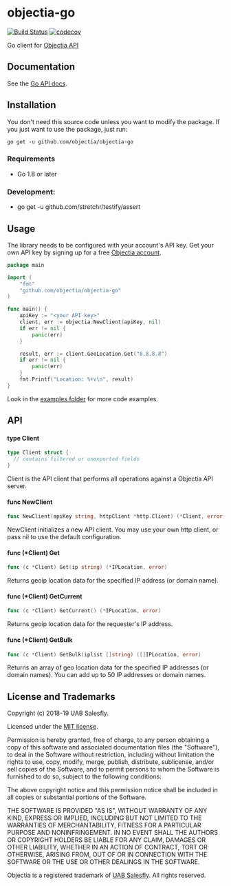 # objectia-go
[![Build Status](https://travis-ci.org/objectia/objectia-go.svg?branch=master)](https://travis-ci.org/objectia/objectia-go) 
[![codecov](https://codecov.io/gh/objectia/objectia-go/branch/master/graph/badge.svg)](https://codecov.io/gh/objectia/objectia-go)

Go client for [Objectia API](https://www.objectia.com)
 
## Documentation

See the [Go API docs](https://docs.objectia.com/clients/go.html).

## Installation

You don't need this source code unless you want to modify the package. If you just
want to use the package, just run:

    go get -u github.com/objectia/objectia-go

### Requirements

* Go 1.8 or later


### Development:

* go get -u github.com/stretchr/testify/assert


## Usage

The library needs to be configured with your account's API key. Get your own API key by signing up for a free [Objectia account](https://objectia.com).

``` go
package main

import (
    "fmt"
    "github.com/objectia/objectia-go"
)

func main() {
    apiKey := "<your API key>"
    client, err := objectia.NewClient(apiKey, nil)
    if err != nil {
        panic(err)
    }

    result, err := client.GeoLocation.Get("8.8.8.8")
    if err != nil {
        panic(err)
    }
    fmt.Printf("Location: %+v\n", result)
}
```

Look in the [examples folder](./examples) for more code examples.


## API

#### type Client

``` go
type Client struct {
  // contains filtered or unexported fields
}
```

Client is the API client that performs all operations against a Objectia API server.


#### func NewClient 

``` go
func NewClient(apiKey string, httpClient *http.Client) (*Client, error) 
```

NewClient initializes a new API client. You may use your own http client, or pass nil to use the default configuration.


#### func (*Client) Get

``` go
func (c *Client) Get(ip string) (*IPLocation, error)
```

Returns geoip location data for the specified IP address (or domain name).


#### func (*Client) GetCurrent

``` go
func (c *Client) GetCurrent() (*IPLocation, error)
```

Returns geoip location data for the requester's IP address.


#### func (*Client) GetBulk

``` go
func (c *Client) GetBulk(iplist []string) ([]IPLocation, error)
```

Returns an array of geo location data for the specified IP addresses (or domain names).
You can add up to 50 IP addresses or domain names.


## License and Trademarks

Copyright (c) 2018-19 UAB Salesfly.

Licensed under the [MIT license](https://en.wikipedia.org/wiki/MIT_License). 

Permission is hereby granted, free of charge, to any person obtaining a copy
of this software and associated documentation files (the "Software"), to deal
in the Software without restriction, including without limitation the rights
to use, copy, modify, merge, publish, distribute, sublicense, and/or sell
copies of the Software, and to permit persons to whom the Software is
furnished to do so, subject to the following conditions:

The above copyright notice and this permission notice shall be included in all
copies or substantial portions of the Software.

THE SOFTWARE IS PROVIDED "AS IS", WITHOUT WARRANTY OF ANY KIND, EXPRESS OR
IMPLIED, INCLUDING BUT NOT LIMITED TO THE WARRANTIES OF MERCHANTABILITY,
FITNESS FOR A PARTICULAR PURPOSE AND NONINFRINGEMENT. IN NO EVENT SHALL THE
AUTHORS OR COPYRIGHT HOLDERS BE LIABLE FOR ANY CLAIM, DAMAGES OR OTHER
LIABILITY, WHETHER IN AN ACTION OF CONTRACT, TORT OR OTHERWISE, ARISING FROM,
OUT OF OR IN CONNECTION WITH THE SOFTWARE OR THE USE OR OTHER DEALINGS IN THE
SOFTWARE.

Objectia is a registered trademark of [UAB Salesfly](https://www.salesfly.com). All rights reserved.